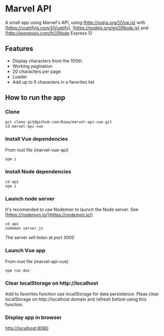 # Marvel API
A small app using Marvel's API, using [http://vuejs.org/](Vue.js) with [https://vuetifyjs.com/](Vuetify), [https://nodejs.org/en/](Node.js) and [http://expressjs.com/fr/](Node Express 5)

## Features
- Display characters from the 100th
- Working pagination
- 20 characters per page
- Loader
- Add up to 5 characters in a favorites list

## How to run the app

### Clone
    git clone git@github.com:Riwa/marvel-api-vue.git 
    cd marvel-api-vue

### Install Vue dependencies
From root file (marvel-vue-api)

    npm i

### Install Node dependencies
    cd api
    npm i

### Launch node server
It's recomanded to use Nodemon to launch the Node server.
See [https://nodemon.io/](https://nodemon.io/)

    cd api
    nodemon server.js
The server will listen at port 3000

### Launch Vue app
From root file (marvel-api-vue)

    npm run dev

### Clear localStorage on http://localhost
Add to favorites function use localStorage for data persistence. Pleas clear localStorage on http://localhost domain and refresh before using this function.


### Display app in browser
[http://localhost:8080](http://localhost:8080)